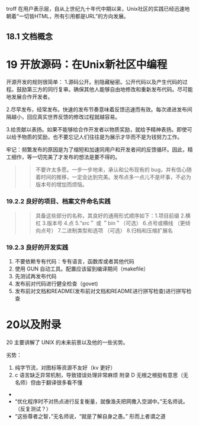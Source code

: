 troff
在用户表示层，自从上世纪九十年代中期以来，Unix社区的实践已经迅速地朝着“一切皆HTML，所有引用都是URL”的方向发展。
## 18.1 文档概念



# 19 开放源码：在Unix新社区中编程
开源开发的规则很简单：
1.源码公开。别隐藏秘密。公开代码以及产生代码的过程。鼓励第三方的同行复审。确保其他人能够自由地修改和重新发布代码。尽可能地发展合作开发者。

2.尽早发布，经常发布。快速的发布节奏意味着反馈迅速而有效。每次递进发布间隔越小，回应真实世界反馈的修改过程就越容易。

3.给贡献以表扬。如果不能够给合作开发者以物质奖励，就给予精神表扬。即使可以给予物质的奖励，也不要忘记人们往往是为展示才华而不是为钱努力工作。


牢记：频繁发布的原因是为了缩短和加速同用户和开发者间的反馈循环。因此，精工细作，等一切完美了才发布的想法是要不得的。
>>不要许太多愿。一步一步地来，承认和公布现有的 bug，并有信心随着时间的推移，一定会达到完美。发布点多一点儿不是坏事，不必为版本号的增加而烦恼。


### 19.2.2 良好的项目、档案文件命名实践
>>具备这些部分的名称，其良好的通用形式顺序如下：1.项目前缀
>>2.横杠
>>3.版本号
>>4.点
>>5.“src＂ 或 ＂bin＂（可选）
>>6.点号或横线 （更倾向点号）
>>7.二进制类型和选项 （可选）
>>8.归档和压缩扩展名
>

### 19.2.3 良好的开发实践
1. 不要依赖专有代码：专有语言，函数库或者其他代码
2. 使用 GUN 自动工具。配置应该留到编译期间（makefile）
3. 先测试再发布代码
4. 发布前对代码进行健全检查（govet)
5. 发布前对文档和README(发布前对文档和README进行拼写检查)进行拼写检查


# 20以及附录
20 主要讲解了 UNIX 的未来前景以及他的一些劣势。

劣势：
1. 纯字节流，对图标等资源不友好（kv 更好）
2. c 语言缺乏异常机制，导致错误处理非常麻烦
附录 D 无根之根挺有意思（无名师）但由于翻译很多看不懂
- 
- “优化程序时不对热点进行反复衡量，就像渔夫把网撒入空湖中。”无名师说。（反复测试？）
- “这些尊者之智，”无名师说，“就是了解自身之愚。”
形而上者谓之道



